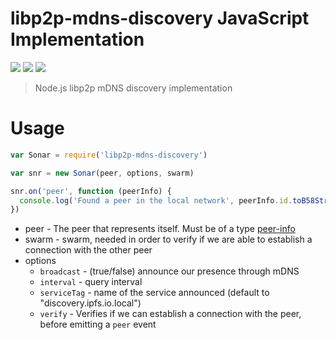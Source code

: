 libp2p-mdns-discovery JavaScript Implementation
===============================================

[![](https://img.shields.io/badge/made%20by-Protocol%20Labs-blue.svg?style=flat-square)](http://ipn.io) [![](https://img.shields.io/badge/project-IPFS-blue.svg?style=flat-square)](http://ipfs.io/) [![](https://img.shields.io/badge/freejs-%23ipfs-blue.svg?style=flat-square)](http://webchat.freenode.net/?channels=%23ipfs)

> Node.js libp2p mDNS discovery implementation

# Usage 

```js
var Sonar = require('libp2p-mdns-discovery')

var snr = new Sonar(peer, options, swarm)

snr.on('peer', function (peerInfo) {
  console.log('Found a peer in the local network', peerInfo.id.toB58String())
})
```

- peer - The peer that represents itself. Must be of a type [peer-info](https://github.com/diasdavid/js-peer-info)
- swarm - swarm, needed in order to verify if we are able to establish a connection with the other peer
- options 
  - `broadcast` - (true/false) announce our presence through mDNS
  - `interval` - query interval
  - `serviceTag` - name of the service announced (default to "discovery.ipfs.io.local")
  - `verify` - Verifies if we can establish a connection with the peer, before emitting a `peer` event
